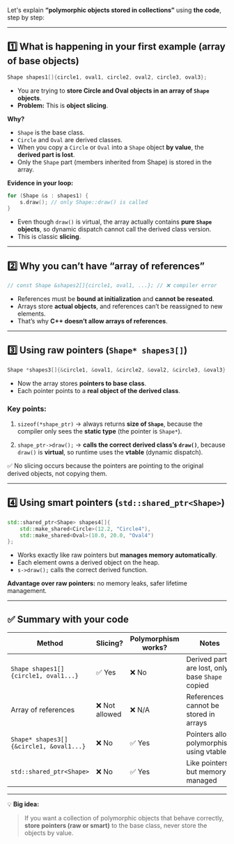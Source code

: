 Let's explain **“polymorphic objects stored in collections”** using **the code**, step by step:

---

## 1️⃣ What is happening in your first example (array of base objects)

```cpp
Shape shapes1[]{circle1, oval1, circle2, oval2, circle3, oval3};
```

* You are trying to **store Circle and Oval objects in an array of `Shape` objects**.
* **Problem:** This is **object slicing**.

**Why?**

* `Shape` is the base class.
* `Circle` and `Oval` are derived classes.
* When you copy a `Circle` or `Oval` into a `Shape` object **by value**, the **derived part is lost**.
* Only the `Shape` part (members inherited from Shape) is stored in the array.

**Evidence in your loop:**

```cpp
for (Shape &s : shapes1) {
    s.draw(); // only Shape::draw() is called
}
```

* Even though `draw()` is virtual, the array actually contains **pure `Shape` objects**, so dynamic dispatch cannot call the derived class version.
* This is classic **slicing**.

---

## 2️⃣ Why you can’t have “array of references”

```cpp
// const Shape &shapes2[]{circle1, oval1, ...}; // ❌ compiler error
```

* References must be **bound at initialization** and **cannot be reseated**.
* Arrays store **actual objects**, and references can’t be reassigned to new elements.
* That’s why **C++ doesn’t allow arrays of references**.

---

## 3️⃣ Using raw pointers (`Shape* shapes3[]`)

```cpp
Shape *shapes3[]{&circle1, &oval1, &circle2, &oval2, &circle3, &oval3};
```

* Now the array stores **pointers to base class**.
* Each pointer points to a **real object of the derived class**.

### Key points:

1. `sizeof(*shape_ptr)` → always returns **size of `Shape`**, because the compiler only sees the **static type** (the pointer is `Shape*`).

2. `shape_ptr->draw();` → **calls the correct derived class’s `draw()`**, because `draw()` is **virtual**, so runtime uses the **vtable** (dynamic dispatch).

✅ No slicing occurs because the pointers are pointing to the original derived objects, not copying them.

---

## 4️⃣ Using smart pointers (`std::shared_ptr<Shape>`)

```cpp
std::shared_ptr<Shape> shapes4[]{
    std::make_shared<Circle>(12.2, "Circle4"),
    std::make_shared<Oval>(10.0, 20.0, "Oval4")
};
```

* Works exactly like raw pointers but **manages memory automatically**.
* Each element owns a derived object on the heap.
* `s->draw();` calls the correct derived function.

**Advantage over raw pointers:** no memory leaks, safer lifetime management.

---

## ✅ Summary with your code

| Method                                  | Slicing?      | Polymorphism works? | Notes                                            |
| --------------------------------------- | ------------- | ------------------- | ------------------------------------------------ |
| `Shape shapes1[]{circle1, oval1...}`    | ✅ Yes         | ❌ No                | Derived parts are lost, only base `Shape` copied |
| Array of references                     | ❌ Not allowed | ❌ N/A               | References cannot be stored in arrays            |
| `Shape* shapes3[]{&circle1, &oval1...}` | ❌ No          | ✅ Yes               | Pointers allow polymorphism using vtable         |
| `std::shared_ptr<Shape>`                | ❌ No          | ✅ Yes               | Like pointers, but memory-managed                |

---

💡 **Big idea:**

> If you want a collection of polymorphic objects that behave correctly, **store pointers (raw or smart)** to the base class, never store the objects by value.

